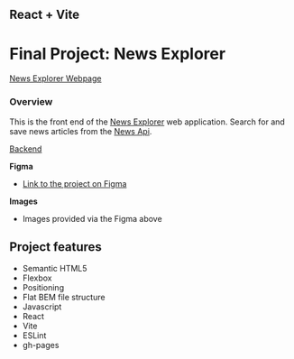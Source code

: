 ## React + Vite

# Final Project: News Explorer

[News Explorer Webpage](https://nathanieldaley.github.io/news-explorer-frontend/)

### Overview

This is the front end of the [News Explorer](https://github.com/nathanielDaley/news-explorer-frontend) web application. Search for and save news articles from the [News Api](https://newsapi.org/).

[Backend](https://github.com/nathanielDaley/news-explorer-backend)

**Figma**

- [Link to the project on Figma](https://www.figma.com/design/3ottwMEhlBt95Dbn8dw1NH/Your-Final-Project?node-id=0-1&p=f)

**Images**

- Images provided via the Figma above

## Project features

- Semantic HTML5
- Flexbox
- Positioning
- Flat BEM file structure
- Javascript
- React
- Vite
- ESLint
- gh-pages
